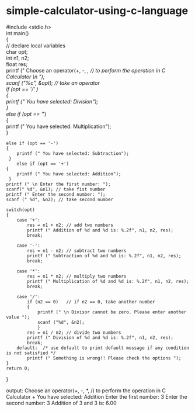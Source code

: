 # simple-calculator-using-c-language
#include <stdio.h>  
int main()  
{  
    // declare local variables  
    char opt;  
    int n1, n2;   
    float res;  
    printf (" Choose an operator(+, -, *, /) to perform the operation in C Calculator \n ");  
    scanf ("%c", &opt); // take an operator  
    if (opt == '/' )  
    {  
        printf (" You have selected: Division");  
    }  
    else if (opt == '*')  
    {  
        printf (" You have selected: Multiplication");  
     }  
       
    else if (opt == '-')  
    {  
        printf (" You have selected: Subtraction");  
     }  
        else if (opt == '+')  
    {  
        printf (" You have selected: Addition");  
     }     
    printf (" \n Enter the first number: ");  
    scanf(" %d", &n1); // take fist number  
    printf (" Enter the second number: ");  
    scanf (" %d", &n2); // take second number  
      
    switch(opt)  
    {  
        case '+':  
            res = n1 + n2; // add two numbers  
            printf (" Addition of %d and %d is: %.2f", n1, n2, res);  
            break;  
          
        case '-':  
            res = n1 - n2; // subtract two numbers  
            printf (" Subtraction of %d and %d is: %.2f", n1, n2, res);  
            break;  
              
        case '*':  
            res = n1 * n2; // multiply two numbers  
            printf (" Multiplication of %d and %d is: %.2f", n1, n2, res);  
            break;            
          
        case '/':  
            if (n2 == 0)   // if n2 == 0, take another number  
            {  
                printf (" \n Divisor cannot be zero. Please enter another value ");  
                scanf ("%d", &n2);        
                }  
            res = n1 / n2; // divide two numbers  
            printf (" Division of %d and %d is: %.2f", n1, n2, res);  
            break;  
        default:  /* use default to print default message if any condition is not satisfied */  
            printf (" Something is wrong!! Please check the options ");               
    }  
    return 0;  
}  


output:
Choose an operator(+, -, *, /) to perform the operation in C Calculator 
 +
 You have selected: Addition 
 Enter the first number: 3
 Enter the second number: 3
 Addition of 3 and 3 is: 6.00
